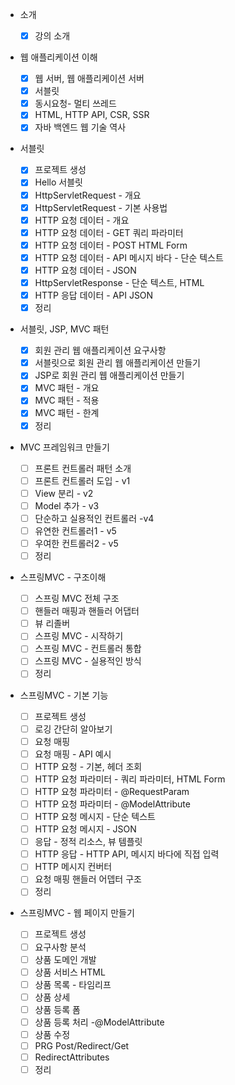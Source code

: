 - 소개

  - [x] 강의 소개

- 웹 애플리케이션 이해

  - [x] 웹 서버, 웹 애플리케이션 서버
  - [x] 서블릿
  - [x] 동시요청- 멀티 쓰레드
  - [x] HTML, HTTP API, CSR, SSR
  - [x] 자바 백엔드 웹 기술 역사

- 서블릿

  - [x] 프로젝트 생성
  - [x] Hello 서블릿
  - [x] HttpServletRequest - 개요
  - [x] HttpServletRequest - 기본 사용법
  - [x] HTTP 요청 데이터 - 개요
  - [x] HTTP 요청 데이터 - GET 쿼리 파라미터
  - [x] HTTP 요청 데이터 - POST HTML Form
  - [x] HTTP 요청 데이터 - API 메시지 바다 - 단순 텍스트
  - [x] HTTP 요청 데이터 - JSON
  - [x] HttpServletResponse - 단순 텍스트, HTML
  - [x] HTTP 응답 데이터 - API JSON
  - [x] 정리

- 서블릿, JSP, MVC 패턴

  - [x] 회원 관리 웹 애플리케이션 요구사항
  - [x] 서블릿으로 회원 관리 웹 애플리케이션 만들기
  - [x] JSP로 회원 관리 웹 애플리케이션 만들기
  - [x] MVC 패턴 - 개요
  - [x] MVC 패턴 - 적용
  - [x] MVC 패턴 - 한계
  - [x] 정리

- MVC 프레임워크 만들기

  - [ ] 프론트 컨트롤러 패턴 소개
  - [ ] 프론트 컨트롤러 도입 - v1
  - [ ] View 분리 - v2
  - [ ] Model 추가 - v3
  - [ ] 단순하고 실용적인 컨트롤러 -v4
  - [ ] 유연한 컨트롤러1 - v5
  - [ ] 우여한 컨트롤러2 - v5
  - [ ] 정리

- 스프링MVC - 구조이해

  - [ ] 스프링 MVC 전체 구조
  - [ ] 핸들러 매핑과 핸들러 어댑터
  - [ ] 뷰 리졸버
  - [ ] 스프링 MVC - 시작하기
  - [ ] 스프링 MVC - 컨트롤러 통합
  - [ ] 스프링 MVC - 실용적인 방식
  - [ ] 정리

- 스프링MVC - 기본 기능

  - [ ] 프로젝트 생성
  - [ ] 로깅 간단히 알아보기
  - [ ] 요청 매핑
  - [ ] 요청 매핑 - API 예시
  - [ ] HTTP 요청 - 기본, 헤더 조회
  - [ ] HTTP 요청 파라미터 - 쿼리 파라미터, HTML Form
  - [ ] HTTP 요청 파라미터 - @RequestParam
  - [ ] HTTP 요청 파라미터 - @ModelAttribute
  - [ ] HTTP 요청 메시지 - 단순 텍스트
  - [ ] HTTP 요청 메시지 - JSON
  - [ ] 응답 - 정적 리소스, 뷰 템플릿
  - [ ] HTTP 응답 - HTTP API, 메시지 바다에 직접 입력
  - [ ] HTTP 메시지 컨버터
  - [ ] 요청 매핑 핸들러 어뎁터 구조
  - [ ] 정리

- 스프링MVC - 웹 페이지 만들기

  - [ ] 프로젝트 생성
  - [ ] 요구사항 분석
  - [ ] 상품 도메인 개발
  - [ ] 상품 서비스 HTML
  - [ ] 상품 목록 - 타임리프
  - [ ] 상품 상세
  - [ ] 상품 등록 폼
  - [ ] 상품 등록 처리 -@ModelAttribute
  - [ ] 상품 수정
  - [ ] PRG Post/Redirect/Get
  - [ ] RedirectAttributes
  - [ ] 정리

